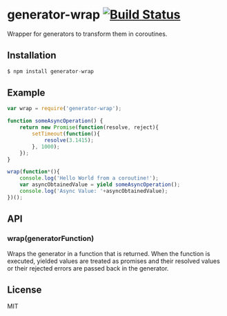 # generator-wrap [![Build Status](https://travis-ci.org/sqreept/generator-wrap.svg)](https://travis-ci.org/sqreept/generator-wrap)

 Wrapper for generators to transform them in coroutines.
 
## Installation

```js
$ npm install generator-wrap
```

## Example

```js
var wrap = require('generator-wrap');

function someAsyncOperation() {
	return new Promise(function(resolve, reject){
		setTimeout(function(){
			resolve(3.1415);
		}, 1000);
	});
}

wrap(function*(){
	console.log('Hello World from a coroutine!');
	var asyncObtainedValue = yield someAsyncOperation();
	console.log('Async Value: '+asyncObtainedValue);
})();
```

## API

### wrap(generatorFunction)

Wraps the generator in a function that is returned. When the function is executed, yielded values are treated as promises and their resolved values or their rejected errors are passed back in the generator.

## License

  MIT
